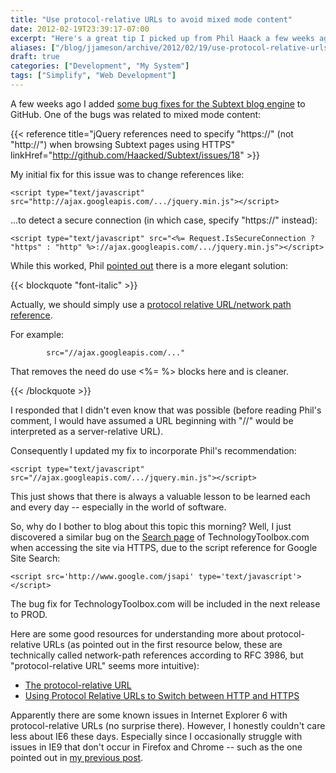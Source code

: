 ```yaml
---
title: "Use protocol-relative URLs to avoid mixed mode content"
date: 2012-02-19T23:39:17-07:00
excerpt: "Here's a great tip I picked up from Phil Haack a few weeks ago for avoiding those pesky warnings like \"Only secure content is displayed.\""
aliases: ["/blog/jjameson/archive/2012/02/19/use-protocol-relative-urls-to-avoid-mixed-mode-content.aspx"]
draft: true
categories: ["Development", "My System"]
tags: ["Simplify", "Web Development"]
---
```


A few weeks ago I added 	[some bug fixes for the Subtext blog engine](/blog/jjameson/2012/01/31/building-technologytoolbox-com-part-19) to GitHub. One of the bugs was  	related to mixed mode content:

{{< reference title="jQuery references need to specify \"https://\" (not \"http://\") when browsing Subtext pages using HTTPS" linkHref="http://github.com/Haacked/Subtext/issues/18" >}}

My initial fix for this issue was to change references like:

```
<script type="text/javascript" src="http://ajax.googleapis.com/.../jquery.min.js"></script>
```

...to detect a secure connection (in which case, specify "https://" instead):

```
<script type="text/javascript" src="<%= Request.IsSecureConnection ? "https" : "http" %>://ajax.googleapis.com/.../jquery.min.js"></script>
```

While this worked, Phil 	[pointed out](http://github.com/Haacked/Subtext/pull/7) there is  	a more elegant solution:

{{< blockquote "font-italic" >}}

Actually, we should simply use a 		[protocol
relative URL/network path reference](http://paulirish.com/2010/the-protocol-relative-url/).

For example:

    		src="//ajax.googleapis.com/..."

That removes the need do use &lt;%= %&gt; blocks here and is cleaner.

{{< /blockquote >}}

I responded that I didn't even know that was possible (before reading Phil's  	comment, I would have assumed a URL beginning with "//" would be interpreted  	as a server-relative URL).

Consequently I updated my fix to incorporate Phil's recommendation:

```
<script type="text/javascript" src="//ajax.googleapis.com/.../jquery.min.js"></script>
```

This just shows that there is always a valuable lesson to be learned each  	and every day -- especially in the world of software.

So, why do I bother to blog about this topic this morning? Well, I just discovered  	a similar bug on the [Search page](/Search.aspx) of TechnologyToolbox.com  	when accessing the site via HTTPS, due to the script reference for Google Site  	Search:

```
<script src='http://www.google.com/jsapi' type='text/javascript'></script>
```

The bug fix for TechnologyToolbox.com will be included in the next release  	to PROD.

Here are some good resources for understanding more about protocol-relative  	URLs (as pointed out in the first resource below, these are technically called  	network-path references according to RFC 3986, but "protocol-relative URL" seems  	more intuitive):

- [The protocol-relative
  URL](http://paulirish.com/2010/the-protocol-relative-url/)
- [Using Protocol Relative URLs to Switch between HTTP and HTTPS](http://blog.httpwatch.com/2010/02/10/using-protocol-relative-urls-to-switch-between-http-and-https/)

Apparently there are some known issues in Internet Explorer 6 with protocol-relative  	URLs (no surprise there). However, I honestly couldn't care less about IE6 these  	days. Especially since I occasionally struggle with issues in IE9 that don't  	occur in Firefox and Chrome -- such as the one pointed out in 	[my previous
post](/blog/jjameson/2012/02/19/html-to-pdf-converters).

